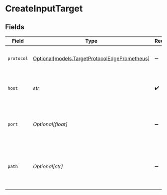 # CreateInputTarget


## Fields

| Field                                                                                      | Type                                                                                       | Required                                                                                   | Description                                                                                |
| ------------------------------------------------------------------------------------------ | ------------------------------------------------------------------------------------------ | ------------------------------------------------------------------------------------------ | ------------------------------------------------------------------------------------------ |
| `protocol`                                                                                 | [Optional[models.TargetProtocolEdgePrometheus]](../models/targetprotocoledgeprometheus.md) | :heavy_minus_sign:                                                                         | Protocol to use when collecting metrics                                                    |
| `host`                                                                                     | *str*                                                                                      | :heavy_check_mark:                                                                         | Name of host from which to pull metrics.                                                   |
| `port`                                                                                     | *Optional[float]*                                                                          | :heavy_minus_sign:                                                                         | The port number in the metrics URL for discovered targets.                                 |
| `path`                                                                                     | *Optional[str]*                                                                            | :heavy_minus_sign:                                                                         | Path to use when collecting metrics from discovered targets                                |